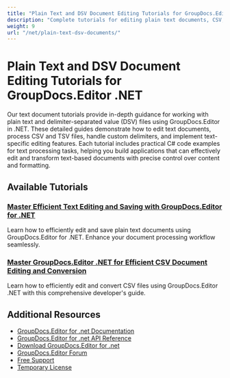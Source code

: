```yaml
---
title: "Plain Text and DSV Document Editing Tutorials for GroupDocs.Editor .NET"
description: "Complete tutorials for editing plain text documents, CSV, TSV, and delimited text files using GroupDocs.Editor for .NET."
weight: 9
url: "/net/plain-text-dsv-documents/"
---
```


# Plain Text and DSV Document Editing Tutorials for GroupDocs.Editor .NET

Our text document tutorials provide in-depth guidance for working with plain text and delimiter-separated value (DSV) files using GroupDocs.Editor in .NET. These detailed guides demonstrate how to edit text documents, process CSV and TSV files, handle custom delimiters, and implement text-specific editing features. Each tutorial includes practical C# code examples for text processing tasks, helping you build applications that can effectively edit and transform text-based documents with precise control over content and formatting.

## Available Tutorials

### [Master Efficient Text Editing and Saving with GroupDocs.Editor for .NET](./efficient-text-editing-groupdocs-editor-net/)
Learn how to efficiently edit and save plain text documents using GroupDocs.Editor for .NET. Enhance your document processing workflow seamlessly.

### [Master GroupDocs.Editor .NET for Efficient CSV Document Editing and Conversion](./groupdocs-editor-net-csv-editing-guide/)
Learn how to efficiently edit and convert CSV files using GroupDocs.Editor .NET with this comprehensive developer's guide.

## Additional Resources

- [GroupDocs.Editor for .net Documentation](https://docs.groupdocs.com/editor/net/)
- [GroupDocs.Editor for .net API Reference](https://reference.groupdocs.com/editor/net/)
- [Download GroupDocs.Editor for .net](https://releases.groupdocs.com/editor/net/)
- [GroupDocs.Editor Forum](https://forum.groupdocs.com/c/editor)
- [Free Support](https://forum.groupdocs.com/)
- [Temporary License](https://purchase.groupdocs.com/temporary-license/)
